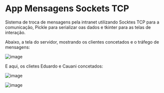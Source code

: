 # App Mensagens Sockets TCP
 Sistema de troca de mensagens pela intranet utilizando Socktes TCP para a comunicação, Pickle para serializar oas dados e tkinter para as telas de interação.
 
 Abaixo, a tela do servidor, mostrando os clientes concetados e o tráfego de mensagens:
 
![image](https://user-images.githubusercontent.com/73229294/168478229-fe1ab3c0-be92-434b-afaa-4cb447d16a8b.png)

E aqui, os clietes Eduardo e Cauani concetados:

![image](https://user-images.githubusercontent.com/73229294/168478297-efaa2707-54ae-4cfa-9af2-7be8311cfbe4.png)

![image](https://user-images.githubusercontent.com/73229294/168478307-c2730abd-fa20-47bf-91a5-9160c7c9c7e7.png)
